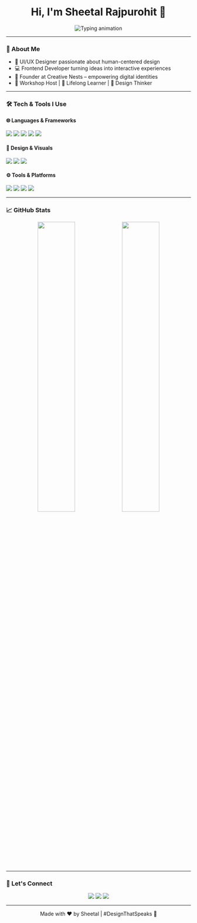 <h1 align="center">Hi, I'm Sheetal Rajpurohit 👋</h1>
<p align="center">
  <img src="https://readme-typing-svg.demolab.com?font=Fira+Code&size=22&duration=3000&pause=1000&color=FF61A6&center=true&vCenter=true&width=500&lines=UI%2FUX+Designer+%F0%9F%96%8C%EF%B8%8F;Frontend+Developer+%F0%9F%92%BB;Creative+Thinker+%F0%9F%8C%9F;Founder+of+Creative+Nests+%F0%9F%91%A9%E2%80%8D%F0%9F%8E%A8" alt="Typing animation" />
</p>

---

### 💫 About Me

- 🎨 UI/UX Designer passionate about human-centered design
- 💻 Frontend Developer turning ideas into interactive experiences
- 🚀 Founder at Creative Nests – empowering digital identities
- 📢 Workshop Host | 🌱 Lifelong Learner | 🧠 Design Thinker

---

### 🛠️ Tech & Tools I Use

#### 🌐 Languages & Frameworks  
<p>
  <img src="https://img.shields.io/badge/HTML5-E34F26?style=for-the-badge&logo=html5&logoColor=white" />
  <img src="https://img.shields.io/badge/CSS3-1572B6?style=for-the-badge&logo=css3&logoColor=white" />
  <img src="https://img.shields.io/badge/JavaScript-F7DF1E?style=for-the-badge&logo=javascript&logoColor=black" />
  <img src="https://img.shields.io/badge/PHP-777BB4?style=for-the-badge&logo=php&logoColor=white" />
  <img src="https://img.shields.io/badge/MySQL-005C84?style=for-the-badge&logo=mysql&logoColor=white" />
</p>

#### 🎨 Design & Visuals  
<p>
  <img src="https://img.shields.io/badge/Canva-00C4CC?style=for-the-badge&logo=canva&logoColor=white" />
  <img src="https://img.shields.io/badge/Tailwind_CSS-38B2AC?style=for-the-badge&logo=tailwind-css&logoColor=white" />
  <img src="https://img.shields.io/badge/Figma-%23F24E1E?style=for-the-badge&logo=figma&logoColor=white" />
</p>

#### ⚙️ Tools & Platforms  
<p>
  <img src="https://img.shields.io/badge/VS_Code-007ACC?style=for-the-badge&logo=visual-studio-code&logoColor=white" />
  <img src="https://img.shields.io/badge/XAMPP-FB7A24?style=for-the-badge&logo=xampp&logoColor=white" />
  <img src="https://img.shields.io/badge/Git-F05032?style=for-the-badge&logo=git&logoColor=white" />
  <img src="https://img.shields.io/badge/GitHub-181717?style=for-the-badge&logo=github&logoColor=white" />
</p>

---

### 📈 GitHub Stats
<p align="center">
  <img src="https://github-readme-stats.vercel.app/api?username=sheetalrajpurohit&show_icons=true&theme=dracula&border_radius=10&hide_title=true" width="45%" />
  <img src="https://github-readme-streak-stats.herokuapp.com/?user=sheetalrajpurohit&theme=dracula&hide_border=true" width="45%" />
</p>

---

### 🔗 Let's Connect

<p align="center">
  <a href="mailto:sheetal@example.com"><img src="https://img.shields.io/badge/Gmail-D14836?style=for-the-badge&logo=gmail&logoColor=white" /></a>
  <a href="https://www.linkedin.com/in/sheetalrajpurohit/"><img src="https://img.shields.io/badge/LinkedIn-0A66C2?style=for-the-badge&logo=linkedin&logoColor=white" /></a>
  <a href="https://sheetalportfolio.com"><img src="https://img.shields.io/badge/Portfolio-121212?style=for-the-badge&logo=vercel&logoColor=white" /></a>
</p>

---

<p align="center">
  Made with ❤️ by Sheetal | #DesignThatSpeaks 🎨
</p>
